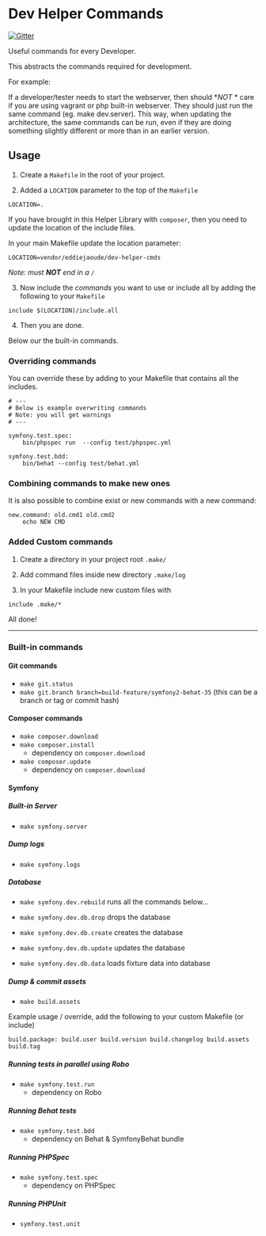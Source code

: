 # Dev Helper Commands

[![Gitter](https://badges.gitter.im/Join%20Chat.svg)](https://gitter.im/eddiejaoude/dev-helper-cmds?utm_source=badge&utm_medium=badge&utm_campaign=pr-badge&utm_content=badge)

Useful commands for every Developer.

This abstracts the commands required for development.

For example:

If a developer/tester needs to start the webserver, then should **NOT* * care if you are using vagrant or php built-in webserver.
They should just run the same command (eg. make dev.server). This way, when updating the architecture, the same commands 
 can be run, even if they are doing something slightly different or more than in an earlier version.

## Usage

1. Create a `Makefile` in the root of your project.

2. Added a `LOCATION` parameter to the top of the `Makefile`

```
LOCATION=.
```

If you have brought in this Helper Library with `composer`, then you need to update the location of the include files.

In your main Makefile update the location parameter:

```
LOCATION=vendor/eddiejaoude/dev-helper-cmds
```

*Note: must **NOT** end in a `/`*

3. Now include the *commands* you want to use or include all by adding the following to your `Makefile`

```
include $(LOCATION)/include.all
```

4. Then you are done.

Below our the built-in commands. 
 
### Overriding commands

You can override these by adding to your Makefile that contains all the includes.

```
# ---
# Below is example overwriting commands
# Note: you will get warnings
# ---

symfony.test.spec:
	bin/phpspec run  --config test/phpspec.yml

symfony.test.bdd:
	bin/behat --config test/behat.yml 
```

### Combining commands to make new ones

It is also possible to combine exist or new commands with a new command:

```
new.command: old.cmd1 old.cmd2
    echo NEW CMD
```

### Added Custom commands

1. Create a directory in your project root `.make/`

2. Add command files inside new directory `.make/log`

3. In your Makefile include new custom files with
 
```
include .make/*
```

All done!


---

### Built-in commands

#### Git commands

* `make git.status`
* `make git.branch branch=build-feature/symfony2-behat-35` (this can be a branch or tag or commit hash)

#### Composer commands

* `make composer.download`
* `make composer.install`
    * dependency on `composer.download`
* `make composer.update`
    * dependency on `composer.download`

#### Symfony

##### Built-in Server

* `make symfony.server`

##### Dump logs

* `make symfony.logs`

##### Database

* `make symfony.dev.rebuild` runs all the commands below...

* `make symfony.dev.db.drop` drops the database
* `make symfony.dev.db.create` creates the database
* `make symfony.dev.db.update` updates the database
* `make symfony.dev.db.data` loads fixture data into database

##### Dump & commit assets

* `make build.assets`

Example usage / override, add the following to your custom Makefile (or include) 

```build.package: build.user build.version build.changelog build.assets build.tag```

##### Running tests in parallel using Robo

* `make symfony.test.run`
    * dependency on Robo

##### Running Behat tests

* `make symfony.test.bdd`
    * dependency on Behat & SymfonyBehat bundle
    
##### Running PHPSpec

* `make symfony.test.spec`
    * dependency on PHPSpec
    
##### Running PHPUnit

* `symfony.test.unit`

